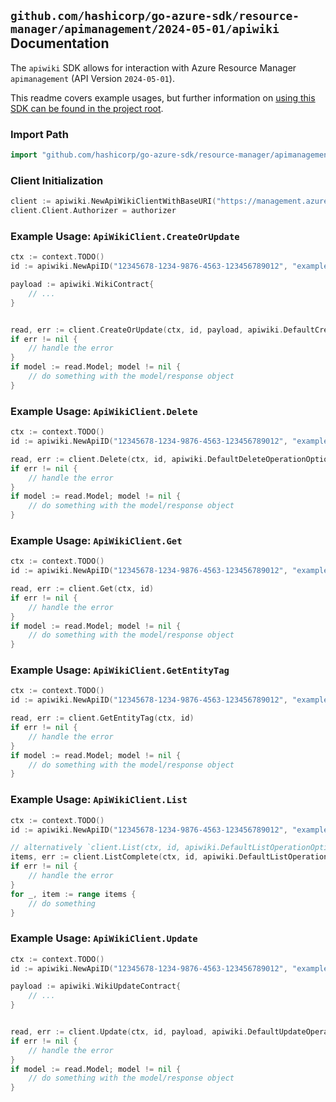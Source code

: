 
## `github.com/hashicorp/go-azure-sdk/resource-manager/apimanagement/2024-05-01/apiwiki` Documentation

The `apiwiki` SDK allows for interaction with Azure Resource Manager `apimanagement` (API Version `2024-05-01`).

This readme covers example usages, but further information on [using this SDK can be found in the project root](https://github.com/hashicorp/go-azure-sdk/tree/main/docs).

### Import Path

```go
import "github.com/hashicorp/go-azure-sdk/resource-manager/apimanagement/2024-05-01/apiwiki"
```


### Client Initialization

```go
client := apiwiki.NewApiWikiClientWithBaseURI("https://management.azure.com")
client.Client.Authorizer = authorizer
```


### Example Usage: `ApiWikiClient.CreateOrUpdate`

```go
ctx := context.TODO()
id := apiwiki.NewApiID("12345678-1234-9876-4563-123456789012", "example-resource-group", "serviceName", "apiId")

payload := apiwiki.WikiContract{
	// ...
}


read, err := client.CreateOrUpdate(ctx, id, payload, apiwiki.DefaultCreateOrUpdateOperationOptions())
if err != nil {
	// handle the error
}
if model := read.Model; model != nil {
	// do something with the model/response object
}
```


### Example Usage: `ApiWikiClient.Delete`

```go
ctx := context.TODO()
id := apiwiki.NewApiID("12345678-1234-9876-4563-123456789012", "example-resource-group", "serviceName", "apiId")

read, err := client.Delete(ctx, id, apiwiki.DefaultDeleteOperationOptions())
if err != nil {
	// handle the error
}
if model := read.Model; model != nil {
	// do something with the model/response object
}
```


### Example Usage: `ApiWikiClient.Get`

```go
ctx := context.TODO()
id := apiwiki.NewApiID("12345678-1234-9876-4563-123456789012", "example-resource-group", "serviceName", "apiId")

read, err := client.Get(ctx, id)
if err != nil {
	// handle the error
}
if model := read.Model; model != nil {
	// do something with the model/response object
}
```


### Example Usage: `ApiWikiClient.GetEntityTag`

```go
ctx := context.TODO()
id := apiwiki.NewApiID("12345678-1234-9876-4563-123456789012", "example-resource-group", "serviceName", "apiId")

read, err := client.GetEntityTag(ctx, id)
if err != nil {
	// handle the error
}
if model := read.Model; model != nil {
	// do something with the model/response object
}
```


### Example Usage: `ApiWikiClient.List`

```go
ctx := context.TODO()
id := apiwiki.NewApiID("12345678-1234-9876-4563-123456789012", "example-resource-group", "serviceName", "apiId")

// alternatively `client.List(ctx, id, apiwiki.DefaultListOperationOptions())` can be used to do batched pagination
items, err := client.ListComplete(ctx, id, apiwiki.DefaultListOperationOptions())
if err != nil {
	// handle the error
}
for _, item := range items {
	// do something
}
```


### Example Usage: `ApiWikiClient.Update`

```go
ctx := context.TODO()
id := apiwiki.NewApiID("12345678-1234-9876-4563-123456789012", "example-resource-group", "serviceName", "apiId")

payload := apiwiki.WikiUpdateContract{
	// ...
}


read, err := client.Update(ctx, id, payload, apiwiki.DefaultUpdateOperationOptions())
if err != nil {
	// handle the error
}
if model := read.Model; model != nil {
	// do something with the model/response object
}
```
